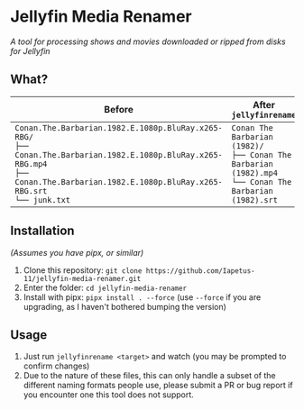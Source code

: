 # Jellyfin Media Renamer
*A tool for processing shows and movies downloaded or ripped from disks for Jellyfin*

## What?
| Before  | After `jellyfinrename` |
| ------------- | ------------- |
| `Conan.The.Barbarian.1982.E.1080p.BluRay.x265-RBG/`<br>`├── Conan.The.Barbarian.1982.E.1080p.BluRay.x265-RBG.mp4`<br>`├── Conan.The.Barbarian.1982.E.1080p.BluRay.x265-RBG.srt`<br>`└── junk.txt`  | `Conan The Barbarian (1982)/`<br>`├── Conan The Barbarian (1982).mp4`<br>`└── Conan The Barbarian (1982).srt`  |

## Installation
*(Assumes you have pipx, or similar)*
1. Clone this repository: `git clone https://github.com/Iapetus-11/jellyfin-media-renamer.git`
2. Enter the folder: `cd jellyfin-media-renamer`
3. Install with pipx: `pipx install . --force` (use `--force` if you are upgrading, as I haven't bothered bumping the version)

## Usage
1. Just run `jellyfinrename <target>` and watch (you may be prompted to confirm changes)
2. Due to the nature of these files, this can only handle a subset of the different naming formats people use, please submit a PR or bug report if you encounter one this tool does not support.
